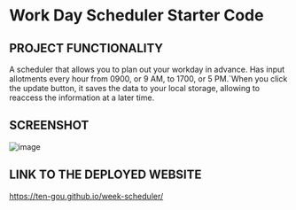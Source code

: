 # Work Day Scheduler Starter Code
## PROJECT FUNCTIONALITY
A scheduler that allows you to plan out your workday in advance. Has input allotments every hour from 0900, or 9 AM, to 1700, or 5 PM.`When you click the update button, it saves the data to your local storage, allowing to reaccess the information at a later time.


## SCREENSHOT
![image](https://user-images.githubusercontent.com/30391578/156681935-ec32b7a5-75d6-4305-802b-977199238f8b.png)

## LINK TO THE DEPLOYED WEBSITE
https://ten-gou.github.io/week-scheduler/
